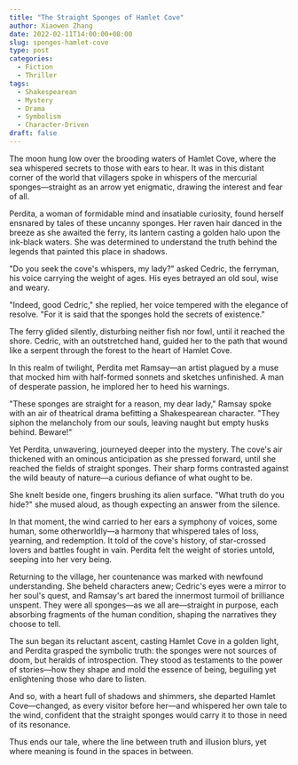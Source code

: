 ```yaml
---
title: "The Straight Sponges of Hamlet Cove"
author: Xiaowen Zhang
date: 2022-02-11T14:00:00+08:00
slug: sponges-hamlet-cove
type: post
categories:
  - Fiction
  - Thriller
tags:
  - Shakespearean
  - Mystery
  - Drama
  - Symbolism
  - Character-Driven
draft: false
---
```


The moon hung low over the brooding waters of Hamlet Cove, where the sea whispered secrets to those with ears to hear. It was in this distant corner of the world that villagers spoke in whispers of the mercurial sponges—straight as an arrow yet enigmatic, drawing the interest and fear of all.

Perdita, a woman of formidable mind and insatiable curiosity, found herself ensnared by tales of these uncanny sponges. Her raven hair danced in the breeze as she awaited the ferry, its lantern casting a golden halo upon the ink-black waters. She was determined to understand the truth behind the legends that painted this place in shadows.

"Do you seek the cove's whispers, my lady?" asked Cedric, the ferryman, his voice carrying the weight of ages. His eyes betrayed an old soul, wise and weary.

"Indeed, good Cedric," she replied, her voice tempered with the elegance of resolve. "For it is said that the sponges hold the secrets of existence."

The ferry glided silently, disturbing neither fish nor fowl, until it reached the shore. Cedric, with an outstretched hand, guided her to the path that wound like a serpent through the forest to the heart of Hamlet Cove.

In this realm of twilight, Perdita met Ramsay—an artist plagued by a muse that mocked him with half-formed sonnets and sketches unfinished. A man of desperate passion, he implored her to heed his warnings.

"These sponges are straight for a reason, my dear lady," Ramsay spoke with an air of theatrical drama befitting a Shakespearean character. "They siphon the melancholy from our souls, leaving naught but empty husks behind. Beware!"

Yet Perdita, unwavering, journeyed deeper into the mystery. The cove's air thickened with an ominous anticipation as she pressed forward, until she reached the fields of straight sponges. Their sharp forms contrasted against the wild beauty of nature—a curious defiance of what ought to be.

She knelt beside one, fingers brushing its alien surface. "What truth do you hide?" she mused aloud, as though expecting an answer from the silence.

In that moment, the wind carried to her ears a symphony of voices, some human, some otherworldly—a harmony that whispered tales of loss, yearning, and redemption. It told of the cove's history, of star-crossed lovers and battles fought in vain. Perdita felt the weight of stories untold, seeping into her very being.

Returning to the village, her countenance was marked with newfound understanding. She beheld characters anew; Cedric's eyes were a mirror to her soul's quest, and Ramsay's art bared the innermost turmoil of brilliance unspent. They were all sponges—as we all are—straight in purpose, each absorbing fragments of the human condition, shaping the narratives they choose to tell.

The sun began its reluctant ascent, casting Hamlet Cove in a golden light, and Perdita grasped the symbolic truth: the sponges were not sources of doom, but heralds of introspection. They stood as testaments to the power of stories—how they shape and mold the essence of being, beguiling yet enlightening those who dare to listen.

And so, with a heart full of shadows and shimmers, she departed Hamlet Cove—changed, as every visitor before her—and whispered her own tale to the wind, confident that the straight sponges would carry it to those in need of its resonance.

Thus ends our tale, where the line between truth and illusion blurs, yet where meaning is found in the spaces in between.